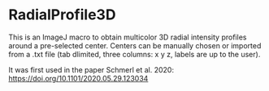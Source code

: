 # RadialProfile3D

This is an ImageJ macro to obtain multicolor 3D radial intensity profiles around a pre-selected center.
Centers can be manually chosen or imported from a .txt file (tab dlimited, three columns: x y z, labels are up to the user).

 It was first  used in the paper Schmerl et al. 2020:
 https://doi.org/10.1101/2020.05.29.123034 
